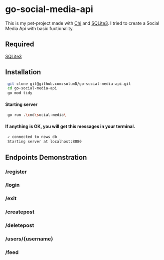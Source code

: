 #  go-social-media-api

This is my pet-project made with [Chi](https://github.com/go-chi/chi/) and [SQLite3](https://www.sqlite.org/). I tried to create a Social Media Api with basic fuctionality.

## Required

[SQLite3](https://www.sqlite.org/)

## Installation
```bash
 git clone git@github.com:solumD/go-social-media-api.git
 cd go-social-media-api
 go mod tidy
```

#### Starting server 

```bash
 go run .\cmd\social-media\  
```

#### If anything is OK, you will get this messages in your terminal.

```bash
 ✓ connected to news db
 Starting server at localhost:8080
```
## Endpoints Demonstration

### /register

### /login

### /exit

### /createpost

### /deletepost

### /users/{username}

### /feed
